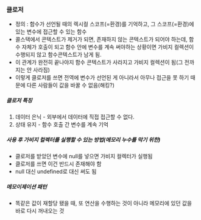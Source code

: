 ### 클로저

- 정의 : 함수가 선언될 때의 렉시컬 스코프(=환경)를 기억하고, 그 스코프(=환경)에 있는 변수에 접근할 수 있는 함수
- 콜스택에서 콘텍스트가 제거가 되면, 존재하지 않는 콘텍스트가 되어야 하는데, 함수 자체가 호출이 되고 함수 안에 변수를 계속 써야하는 상황이면 가비지 컬렉션이 수행되지 않고 함수콘텍스트가 남게 됨.
- 이 관계가 완전히 끝나야지 함수 콘텍스트가 사라지고 가비지 컬렉션이 됨(그 전까지는 안 사라짐)
- 이렇게 클로저를 쓰면 전역에 변수가 선언된 게 아니라서 아무나 접근을 못 하기 때문에 다른 사람들이 값을 바꿀 수 없음(해킹?)

##### 클로저 특징

1. 데이터 은닉 - 외부에서 데이터에 직접 접근할 수 없다.
2. 상태 유지 - 함수 호출 간 변수를 계속 기억

##### 사용 후 가비지 컬렉터를 실행할 수 있는 방법(메모리 누수를 막기 위한)

- 클로저를 받았던 변수에 null를 넣으면 가비지 컬렉터가 실행됨
- 클로저를 쓰면 이건 반드시 존재해야 함
- null 대신 undefined로 대신 써도 됨

##### 메모이제이션 패턴

- 똑같은 값이 재할당 됐을 때, 또 연산을 수행하는 것이 아니라 메모리에 있던 값을 바로 다시 꺼내오는 것
